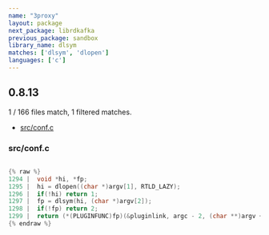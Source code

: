 ```yaml
---
name: "3proxy"
layout: package
next_package: librdkafka
previous_package: sandbox
library_name: dlsym
matches: ['dlsym', 'dlopen']
languages: ['c']
---
```

## 0.8.13
1 / 166 files match, 1 filtered matches.

 - [src/conf.c](#srcconfc)

### src/conf.c

```c

{% raw %}
1294 | 	void *hi, *fp;
1295 | 	hi = dlopen((char *)argv[1], RTLD_LAZY);
1296 | 	if(!hi) return 1;
1297 | 	fp = dlsym(hi, (char *)argv[2]);
1298 | 	if(!fp) return 2;
1299 | 	return (*(PLUGINFUNC)fp)(&pluginlink, argc - 2, (char **)argv + 2);
{% endraw %}

```